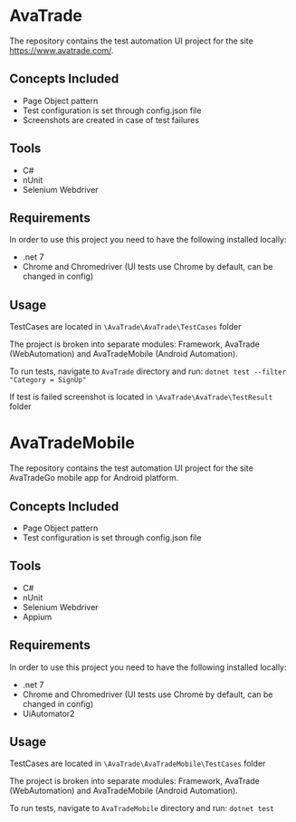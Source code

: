 # AvaTrade

The repository contains the test automation UI project for the site https://www.avatrade.com/.

## Concepts Included

* Page Object pattern
* Test configuration is set through config.json file
* Screenshots are created in case of test failures

## Tools

* C#
* nUnit
* Selenium Webdriver

## Requirements

In order to use this project you need to have the following installed locally:

* .net 7
* Chrome and Chromedriver (UI tests use Chrome by default, can be changed in config)

## Usage
TestCases are located in `\AvaTrade\AvaTrade\TestCases` folder

The project is broken into separate modules: Framework, AvaTrade (WebAutomation) and AvaTradeMobile (Android Automation).

To run tests, navigate to `AvaTrade` directory and run: `dotnet test --filter "Category = SignUp"`

If test is failed screenshot is located in `\AvaTrade\AvaTrade\TestResult` folder

# AvaTradeMobile

The repository contains the test automation UI project for the site AvaTradeGo mobile app for Android platform.

## Concepts Included

* Page Object pattern
* Test configuration is set through config.json file

## Tools

* C#
* nUnit
* Selenium Webdriver
* Appium

## Requirements

In order to use this project you need to have the following installed locally:

* .net 7
* Chrome and Chromedriver (UI tests use Chrome by default, can be changed in config)
* UiAutomator2

## Usage
TestCases are located in `\AvaTrade\AvaTradeMobile\TestCases` folder

The project is broken into separate modules: Framework, AvaTrade (WebAutomation) and AvaTradeMobile (Android Automation).

To run tests, navigate to `AvaTradeMobile` directory and run: `dotnet test`
